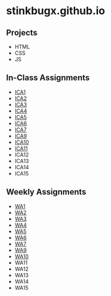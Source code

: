 # stinkbugx.github.io

## Projects
* HTML
* CSS
* JS
<!-- Links can be added with [text](link) -->
## In-Class Assignments
<!--
    https://stinkbugx.github.io/ica/ica?.html
    ica/ica?.html or .pdf
--> 
* [ICA1](ica/ICA1.pdf)
* [ICA2](ica/ICA2.pdf)
* [ICA3](https://stinkbugx.github.io/ica/ica3a.html)
* [ICA4](https://stinkbugx.github.io/ica/ica4.html)
* [ICA5](https://stinkbugx.github.io/ica/ica5/ica5.html)
* [ICA6](https://stinkbugx.github.io/ica/ica6/ica6-part1.html)
* [ICA7](https://stinkbugx.github.io/ica/ica7/ica7.html)
* [ICA9](https://stinkbugx.github.io/ica/ica9.html)
* [ICA10](https://stinkbugx.github.io/ica/ica10/ica10.html)
* [ICA11](https://stinkbugx.github.io/ica/ica11/ica11.html)
* ICA12
* ICA13
* ICA14
* ICA15

## Weekly Assignments
<!--
    https://stinkbugx.github.io/wa/wa?.html
    wa/wa?.html
--> 
* [WA1](https://stinkbugx.github.io/wa/wa1.html)
* [WA2](https://stinkbugx.github.io/wa/wa2.html)
* [WA3](https://stinkbugx.github.io/wa/wa3.html)
* [WA4](https://stinkbugx.github.io/wa/wa4.html)
* [WA5](https://stinkbugx.github.io/wa/wa5.html)
* [WA6](https://stinkbugx.github.io/wa/wa6/wa6.html)
* [WA7](https://stinkbugx.github.io/wa/wa7/wa7.html)
* [WA9](https://stinkbugx.github.io/wa/wa9/wa9.html)
* [WA10](https://stinkbugx.github.io/wa/wa10/wa10.html)
* WA11
* WA12
* WA13
* WA14
* WA15
